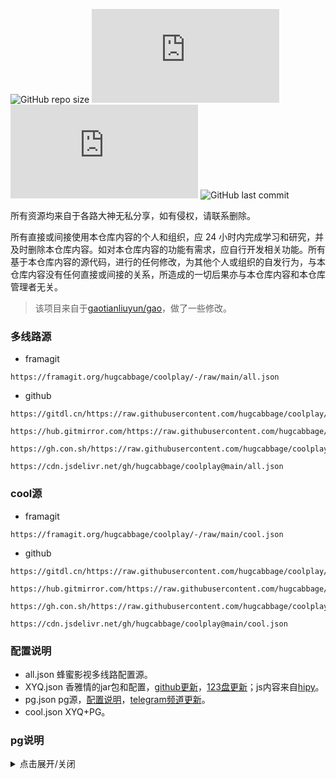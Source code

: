 ![GitHub repo size](https://img.shields.io/github/repo-size/hugcabbage/coolplay)
![GitHub file size in bytes](https://img.shields.io/github/size/hugcabbage/coolplay/jar%2Fpg.jar?label=pg.jar%20size)
![GitHub file size in bytes](https://img.shields.io/github/size/hugcabbage/coolplay/jar%2FXYQ.jar?label=XYQ.jar%20size)
![GitHub last commit](https://img.shields.io/github/last-commit/hugcabbage/coolplay)

所有资源均来自于各路大神无私分享，如有侵权，请联系删除。

所有直接或间接使用本仓库内容的个人和组织，应 24 小时内完成学习和研究，并及时删除本仓库内容。如对本仓库内容的功能有需求，应自行开发相关功能。所有基于本仓库内容的源代码，进行的任何修改，为其他个人或组织的自发行为，与本仓库内容没有任何直接或间接的关系，所造成的一切后果亦与本仓库内容和本仓库管理者无关。

> 该项目来自于[gaotianliuyun/gao](https://github.com/gaotianliuyun/gao.git)，做了一些修改。

### 多线路源
- framagit
```text
https://framagit.org/hugcabbage/coolplay/-/raw/main/all.json
```
- github
```text
https://gitdl.cn/https://raw.githubusercontent.com/hugcabbage/coolplay/main/all.json
```
```text
https://hub.gitmirror.com/https://raw.githubusercontent.com/hugcabbage/coolplay/main/all.json
```
```text
https://gh.con.sh/https://raw.githubusercontent.com/hugcabbage/coolplay/main/all.json
```
```text
https://cdn.jsdelivr.net/gh/hugcabbage/coolplay@main/all.json
```

### cool源
- framagit
```text
https://framagit.org/hugcabbage/coolplay/-/raw/main/cool.json
```
- github
```text
https://gitdl.cn/https://raw.githubusercontent.com/hugcabbage/coolplay/main/cool.json
```
```text
https://hub.gitmirror.com/https://raw.githubusercontent.com/hugcabbage/coolplay/main/cool.json
```
```text
https://gh.con.sh/https://raw.githubusercontent.com/hugcabbage/coolplay/main/cool.json
```
```text
https://cdn.jsdelivr.net/gh/hugcabbage/coolplay@main/cool.json
```

### 配置说明
- all.json 蜂蜜影视多线路配置源。
- XYQ.json 香雅情的jar包和配置，[github更新](https://github.com/xyq254245/xyqonlinerule.git)，[123盘更新](https://www.123pan.com/s/alSeVv-lGO0A.html)；js内容来自[hipy](https://github.com/hjdhnx/hipy-server.git)。
- pg.json pg源，[配置说明](#pg说明)，[telegram频道更新](https://t.me/s/PandaGroovePG)。
- cool.json XYQ+PG。

### pg说明
<details>
  <summary>点击展开/关闭</summary>

有缘人注意：本zip目前仅支持"影视","OK影视","EasyBox"使用，其他播放器或基于影视魔改的播放器使用本zip都会导致网盘内容无法播放。对本zip内的核心jar所作的任何魔改、缝合都会导致网盘原画不可播放。

* 本ZIP所加载的资源完全来自网上公开分享的内容，若有版权问题请联系相关网站删除，本ZIP只读取和播放网络公开资源，既不维护也不储存任何网络资源。

****************************************************************

*  把本zip文件解压缩到安卓设备的任意目录                       *

*  然后在播放器的点播接口设定中，指定到解压后目录中的jsm.json  *

****************************************************************

======================================================================================================================================================================

以下所有说明不看也可以正常使用本zip，只是给动手能力强的有缘人更多定制化的可能性。默认设置就可以欣赏绝大部分网络资源，只需要切换到“网盘及弹幕设置”这个视频源扫不同网盘的二维码即可。（切换方法：播放器首页点击左上角图标或文字，找到“网盘及弹幕设置”点击）

======================================================================================================================================================================

提示1：发现影视壳并不能加载最新的jar，如果遇到jar表现异常，或者最新的jar承诺的功能改进没有实现，请清除播放壳app的缓存后强杀播放壳后再试，清除方法1：在壳app的设置里点击“缓存”，清除方法2：设备的应用管理中，清除壳app的数据及缓存。

提示2：迅雷云盘限制极为严格，不要尝试单账号多用户异地使用，或多线程使用，随时可能封号。

提示3：zip包内预置的aliproxy从jar内的assets改为zip内的aliproxy.gz，可以减少jar包对播放器内存的消耗，但因为aliproxy.gz的释出需要使用到壳上的proxy功能，所以如果播放设备安装了多个类似的播放器，可能导致aliproxy释放出错或运行出错。不要尝试在同一个播放设备上运行多个播放壳，也不要尝试把本jar加载到同一个播放设备的不同播放壳上。

提示4：本zip会自动检测系统内核是64还是32位，尽量使用aliproxy的64位版本（不带.64扩展名），但受系统限制，有时自动检测会失败，就会回落到aliproxy.32，如果你确定自己的系统内核是64位的，则可以在tokenm.json中设置"aliproxy_url":"./aliproxy.gz;md5=1"来强制使用64位的aliproxy

提示5：播放原盘ISO时，可能会呼叫外部播放器，此时需要把原播放器在任务列表中锁定，防止原播放器切入后台被杀掉，具体方法：按任务列表按钮，找到原播放器，点击图标在弹出菜单中选择锁定或点击锁头标志

可以透过配置中的“网盘及弹幕配置”的视频源来实现快捷方便的获取32位token及opentoken的功能。

复制lib/tokentemplate.json成为lib/tokenm.json，并填写必要的内容

tokenm.json格式说明：

```jsonc
{
"token":"这里填写阿里云盘的32位token，也可以不填写，在播放阿里云盘内容时会弹出窗口，点击QrCode，用阿里云盘app扫码",
"open_token":"这里填写通过alist或其他openapi提供方申请的aliyun openapi token",
"thread_limit":32, //这里是阿里云盘的GO代理的并发协程数或java代理的并发线程数
"is_vip":true, //是否是阿里云盘的VIP用户，设置为true后，使用vip_thread_limit设置的数值来并发加速
"vip_thread_limit":32, //这里是阿里云盘的转存原画并发线程数
"quark_thread_limit":32, //这里是夸克网盘GO代理的并发协程数或java代理的并发线程数，若遇到账号被限制并发数，请将此数值改为10
"quark_vip_thread_limit":32, //这里是夸克网盘设置quark_is_vip:true之后的并发线程数，若遇到账号被限制并发数，请将此数值改为10
"quark_is_vip":false, //本配置项已废弃
"quark_is_guest":false, //本项目设置为false表示是夸克的VIP或88VIP用户，使用更快的多线程加载方式，设置为true表示是纯免费的夸克用户，使用优化限速的多线程加载方式
"vod_flags":"4kz|auto", //这里是播放阿里云的画质选项，4kz代表转存GO原画,4ko代表转存Open原画,其他都代表预览画质,可选的预览画质包括qhd,fhd,hd,sd,ld，
"quark_flags":"4kz|auto", //这里是播放夸克网盘的画质选项，4kz代表转存原画（GO原画），其他都代表转码画质,可选的预览画质包括4k,2k,super,high,low,normal
"uc_thread_limit":0,
"uc_is_vip":false,
"uc_flags":"4kz|auto",
"uc_vip_thread_limit":0,
"thunder_thread_limit":0,
"thunder_is_vip":false,
"thunder_vip_thread_limit":0,
"thunder_flags":"4k|4kz|auto",
"aliproxy":"这里填写外部的加速代理，用于在盒子性能不够的情况下，使用外部的加速代理来加速播放，可以不填写",
"proxy":"这里填写用于科学上网的地址，连接openapi或某些资源站可能会需要用到，可以不填写",
"open_api_url":"https://api.xhofe.top/alist/ali_open/token", //这是alist的openapi接口地址，也可使用其他openapi提供商的地址。
"danmu":true,//是否全局开启阿里云盘所有csp的弹幕支持，聚合类CSP仍需单独设置，例如Wogg, Wobg
"quark_danmu":true,//是否全局开启夸克网盘的所有csp的弹幕支持, 聚合类CSP仍需单独设置，例如Wogg, Wobg
"quark_cookie":"这里填写通过https://pan.quark.cn网站获取到的cookie，会很长，全数填入即可。"
"uc_cookie":"这里填写通过https://drive.uc.cn网站登录获取的cookie",
"thunder_username":"这里填入用户名或手机号，如果是手机号，记得是类似'+86 139123457'这样的格式，+86后有空格才对",
"thunder_password":"密码",
"thunder_captchatoken":"首次使用迅雷网盘时，需要使用app弹出的登陆地址去接码登录，并获取captchaToken，具体方法参考alist网站的文档:https://alist.nn.ci/zh/guide/drivers/thunder.html",
"pikpak_username":"PikPak网盘的用户名",
"pikpak_password":"PikPak网盘的密码",
"pikpak_flags":"4k|auto",
"pikpak_thread_limit":2,
"pikpak_vip_thread_limit":2,
"pikpak_proxy":"用于科学上网连接PikPak网盘的代理服务器地址",
"pikpak_proxy_onlyapi":false
}
```
</details>
